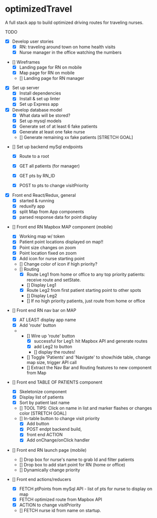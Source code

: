 # optimizedTravel
A full stack app to build optimized driving routes for traveling nurses.

TODO
* [x] Develop user stories
    * [x] RN: traveling around town on home health visits
    * [x] Nurse manager in the office watching the numbers

* [] Wireframes
    * [x] Landing page for RN on mobile
    * [x] Map page for RN on mobile
    * [] Landing page for RN manager   

* [x] Set up server
    * [x] Install dependencies
    * [x] Install & set up linter
    * [x] Set up Express app

* [x] Develop database model
    * [x] What data will be stored?
    * [x] Set up mysql models
    * [x] Generate set of at least 6 fake patients
    * [x] Generate at least one fake nurse   
    * [] Generate remaining xx fake patients [STRETCH GOAL]

* [] Set up backend mySql endpoints
    * [x] Route to a root
    * [X] GET all patients (for manager)
    * [x] GET pts by RN_ID
    * [x] POST to pts to change visitPriority


* [x] Front end React/Redux, general 
    * [x] started & running
    * [x] reduxify app
    * [x] split Map from App components
    * [x] parsed response data for point display

* [] Front end RN Mapbox MAP component (mobile)
    * [x] Working map w/ token 
    * [x] Patient point locations displayed on map!!
    * [x] Point size changes on zoom
    * [x] Point location fixed on zoom
    * [x] Add icon for nurse starting point 
    * [] Change color of icon if high priority?
    * [] Routing
        * [x] Route Leg1 from home or office to any top priority patients: receive route and setState.
        * [] Display Leg1
        * [x] Route Leg2 from first patient starting point to other spots
        * [] Display Leg2
        * [] If no high priority patients, just route from home or office 

* [] Front end RN nav bar on MAP
    * [x] AT LEAST display app name
    * [x] Add 'route' button
  * * [] Wire up 'route' button
        * [x] successful for Leg1: hit Mapbox API and generate routes
        * [x] add Leg2 to button
        * [] display the routes!
    * [] Toggle 'Patients' and 'Navigate' to show/hide table, change map size, trigger API call
    * [] Extract the Nav Bar and Routing features to new component from Map

* [] Front end TABLE OF PATIENTS component
    * [x] Skeletonize component
    * [x] Display list of patients
    * [x] Sort by patient last name
    * [] TOOL TIPS: Click on name in list and marker flashes or changes color [STRETCH GOAL]
    * [] In-table button to change visit priority
        * [x] Add button
        * [x] POST endpt backend build, 
        * [x] front end ACTION
        * [x] Add onChange/onClick handler

* [] Front end RN launch page (mobile)
    * [] Drop box for nurse's name to grab Id and filter patients
    * [] Drop box to add start point for RN (home or office)
    * [] Dynamically change priority
   
* [] Front end actions/reducers
    * [x] FETCH ptPoints from mySql API - list of pts for nurse to display on map
    * [x] FETCH optimized route from Mapbox API
    * [x] ACTION to change visitPriority
    * [] FETCH nurse id from name on startup.  
